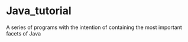 # Java_tutorial
A series of programs with the intention of containing the most important facets of Java
